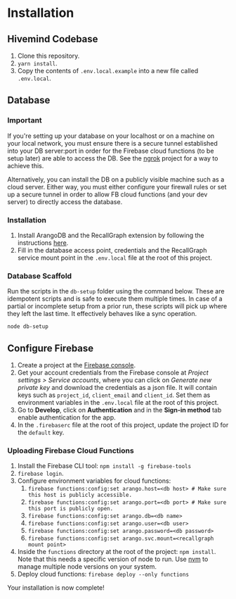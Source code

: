 # Installation

## Hivemind Codebase

1. Clone this repository.
1. `yarn install`.
1. Copy the contents of `.env.local.example` into a new file called `.env.local`.

## Database

### Important

If you're setting up your database on your localhost or on a machine on your local network, you must ensure there is a secure tunnel established into your DB server:port in order for the Firebase cloud functions (to be setup later) are able to access the DB.
See the [ngrok](https://ngrok.com/) project for a way to achieve this.

Alternatively, you can install the DB on a publicly visible machine such as a cloud server. Either way, you must either configure your firewall rules or set up a secure tunnel in order to allow FB cloud functions (and your dev server) to directly access the database.

### Installation

1. Install ArangoDB and the RecallGraph extension by following the instructions [here](https://docs.recallgraph.tech/working-with-recallgraph/installation#from-source).
1. Fill in the database access point, credentials and the RecallGraph service mount point in the `.env.local` file at the root of this project.

### Database Scaffold

Run the scripts in the `db-setup` folder using the command below. These are idempotent scripts and is safe to execute them multiple times. In case of a partial or incomplete setup from a prior run, these scripts will pick up where they left the last time. It effectively behaves like a sync operation.

`node db-setup`

## Configure Firebase

1. Create a project at the [Firebase console](https://console.firebase.google.com/).
1. Get your account credentials from the Firebase console at _Project settings > Service accounts_, where you can click on _Generate new private key_ and download the credentials as a json file. It will contain keys such as `project_id`, `client_email` and `client_id`. Set them as environment variables in the `.env.local` file at the root of this project.
1. Go to **Develop**, click on **Authentication** and in the **Sign-in method** tab enable authentication for the app.
1. In the `.firebaserc` file at the root of this project, update the project ID for the `default` key.

### Uploading Firebase Cloud Functions

1. Install the Firebase CLI tool: `npm install -g firebase-tools`
1. `firebase login`.
1. Configure environment variables for cloud functions:
   1. `firebase functions:config:set arango.host=<db host> # Make sure this host is publicly accessible.`
   1. `firebase functions:config:set arango.port=<db port> # Make sure this port is publicly open.`
   1. `firebase functions:config:set arango.db=<db name>`
   1. `firebase functions:config:set arango.user=<db user>`
   1. `firebase functions:config:set arango.password=<db password>`
   1. `firebase functions:config:set arango.svc.mount=<recallgraph mount point>`
1. Inside the `functions` directory at the root of the project: `npm install`. Note that this needs a specific version of node to run. Use [nvm](https://github.com/nvm-sh/nvm) to manage multiple node versions on your system.
1. Deploy cloud functions: `firebase deploy --only functions`

Your installation is now complete!
